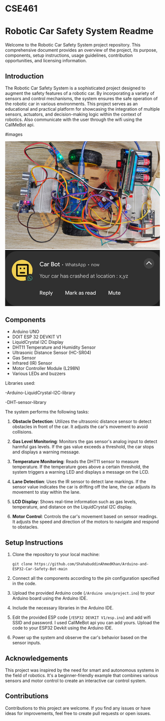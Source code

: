 # CSE461

# Robotic Car Safety System Readme

Welcome to the Robotic Car Safety System project repository. This comprehensive document provides an overview of the project, its purpose, components, setup instructions, usage guidelines, contribution opportunities, and licensing information.

## Introduction

The Robotic Car Safety System is a sophisticated project designed to augment the safety features of a robotic car. By incorporating a variety of sensors and control mechanisms, the system ensures the safe operation of the robotic car in various environments. This project serves as an educational and practical platform for showcasing the integration of multiple sensors, actuators, and decision-making logic within the context of robotics. Also communicate with the user through the wifi using the CallMeBot api.

#images

![](/img/bot.jpeg)
![](/img/whatsapp.jpeg)

## Components

- Arduino UNO
- DOIT ESP 32 DEVKIT V1
- LiquidCrystal I2C Display
- DHT11 Temperature and Humidity Sensor
- Ultrasonic Distance Sensor (HC-SR04)
- Gas Sensor
- Infrared (IR) Sensor
- Motor Controller Module (L298N)
- Various LEDs and buzzers

Libraries used:

-Arduino-LiquidCrystal-I2C-library

-DHT-sensor-library

The system performs the following tasks:

1. **Obstacle Detection**: Utilizes the ultrasonic distance sensor to detect obstacles in front of the car. It adjusts the car's movement to avoid collisions.

2. **Gas Level Monitoring**: Monitors the gas sensor's analog input to detect harmful gas levels. If the gas value exceeds a threshold, the car stops and displays a warning message.

3. **Temperature Monitoring**: Reads the DHT11 sensor to measure temperature. If the temperature goes above a certain threshold, the system triggers a warning LED and displays a message on the LCD.

4. **Lane Detection**: Uses the IR sensor to detect lane markings. If the sensor value indicates the car is drifting off the lane, the car adjusts its movement to stay within the lane.

5. **LCD Display**: Shows real-time information such as gas levels, temperature, and distance on the LiquidCrystal I2C display.

6. **Motor Control**: Controls the car's movement based on sensor readings. It adjusts the speed and direction of the motors to navigate and respond to obstacles.

## Setup Instructions

1. Clone the repository to your local machine:

   ```shell
   git clone https://github.com/ShahabuddinAhmedKhan/Arduino-and-ESP32-Car-Safety-Bot-main
   ```

2. Connect all the components according to the pin configuration specified in the code.

3. Upload the provided Arduino code (`/Arduino uno/project.ino`) to your Arduino board using the Arduino IDE.
4. Include the necessary libraries in the Arduino IDE.
5. Edit the provided ESP code (`/ESP32 DEVKIT V1/esp.ino`) and add wifi SSID and password. I used CallMeBot api you can add yours. Upload the code to your ESP32 Devkit using the Arduino IDE.
6. Power up the system and observe the car's behavior based on the sensor inputs.

## Acknowledgements

This project was inspired by the need for smart and autonomous systems in the field of robotics. It's a beginner-friendly example that combines various sensors and motor control to create an interactive car control system.

## Contributions

Contributions to this project are welcome. If you find any issues or have ideas for improvements, feel free to create pull requests or open issues.
